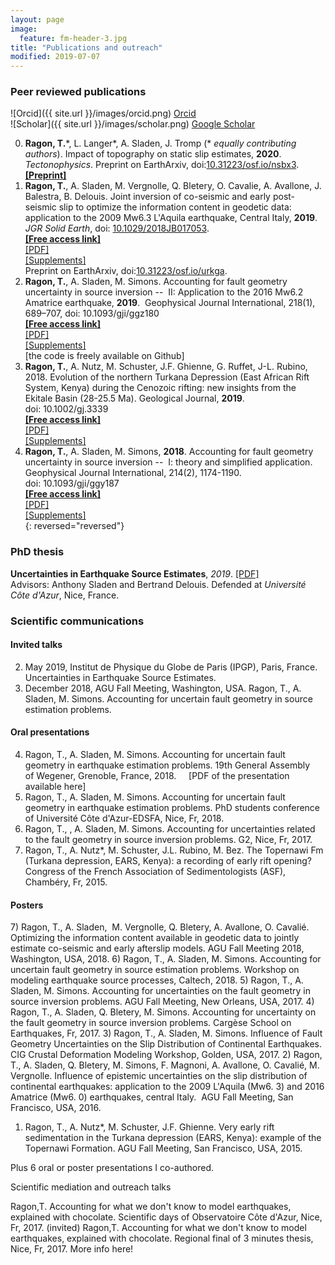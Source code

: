 ```yaml
---
layout: page
image:
  feature: fm-header-3.jpg
title: "Publications and outreach"
modified: 2019-07-07
---
```


### Peer reviewed publications

![Orcid]({{ site.url }}/images/orcid.png) [Orcid](http://orcid.org/0000-0002-1276-1910)   
![Scholar]({{ site.url }}/images/scholar.png) [Google Scholar](https://scholar.google.ca/citations?user=v_X3_GoAAAAJ&hl=en)  


0. **Ragon, T.**\*, L. Langer*, A. Sladen, J. Tromp (* *equally contributing authors*). Impact of topography on static slip estimates, **2020**. *Tectonophysics*.
Preprint on EarthArxiv, doi:[10.31223/osf.io/nsbx3](https://doi.org/10.31223/osf.io/nsbx3).  
[**[Preprint]**](https://eartharxiv.org/nsbx3/)
0. **Ragon, T.**, A. Sladen, M. Vergnolle, Q. Bletery, O. Cavalie, A. Avallone, J. Balestra, B. Delouis. Joint inversion of co-seismic and early post-seismic slip to optimize the information content in geodetic data: application to the 2009 Mw6.3 L'Aquila earthquake, Central Italy, **2019**. *JGR Solid Earth*, doi: [10.1029/2018JB017053](https://doi.org/10.1029/2018JB017053).  
[**[Free access link]**](https://agupubs.onlinelibrary.wiley.com/doi/epdf/10.1029/2018JB017053)  
[[PDF]]()  
[[Supplements]]()  
Preprint on EarthArxiv, doi:[10.31223/osf.io/urkga](https://eartharxiv.org/urkga/).
0. **Ragon, T.**, A. Sladen, M. Simons. Accounting for fault geometry uncertainty in source inversion --  II: Application to the 2016 Mw6.2 Amatrice earthquake, **2019**.  Geophysical Journal International, 218(1), 689–707, doi: 10.1093/gji/ggz180  
[**[Free access link]**](https://agupubs.onlinelibrary.wiley.com/doi/epdf/10.1029/2018JB017053)  
[[PDF]]()  
[[Supplements]]()  
[the code is freely available on Github]
0. **Ragon, T.**, A. Nutz, M. Schuster, J.F. Ghienne, G. Ruffet, J-L. Rubino, 2018. Evolution of the northern Turkana Depression (East African Rift System, Kenya) during the Cenozoic rifting: new insights from the Ekitale Basin (28-25.5 Ma). Geological Journal, **2019**. doi: 10.1002/gj.3339  
[**[Free access link]**](https://agupubs.onlinelibrary.wiley.com/doi/epdf/10.1029/2018JB017053)  
[[PDF]]()  
[[Supplements]]()  
0. **Ragon, T.**, A. Sladen, M. Simons, **2018**. Accounting for fault geometry uncertainty in source inversion --  I: theory and simplified application. Geophysical Journal International, 214(2), 1174-1190. doi: 10.1093/gji/ggy187  
[**[Free access link]**](https://agupubs.onlinelibrary.wiley.com/doi/epdf/10.1029/2018JB017053)  
[[PDF]]()  
[[Supplements]]()  
{: reversed="reversed"}


### PhD thesis

**Uncertainties in Earthquake Source Estimates**, *2019*. [[PDF]]()  
Advisors: Anthony Sladen and Bertrand Delouis. Defended at *Université Côte d'Azur*, Nice, France.

### Scientific communications
#### Invited talks

2) May 2019, Institut de Physique du Globe de Paris (IPGP), Paris, France. Uncertainties in Earthquake Source Estimates.
1) December 2018, AGU Fall Meeting, Washington, USA. Ragon, T., A. Sladen, M. Simons. Accounting for uncertain fault geometry in source estimation problems.  

#### Oral presentations

4) Ragon, T., A. Sladen, M. Simons. Accounting for uncertain fault geometry in earthquake estimation problems. 19th General Assembly of Wegener, Grenoble, France, 2018.     [PDF of the presentation available here]
3) Ragon, T., A. Sladen, M. Simons. Accounting for uncertain fault geometry in earthquake estimation problems. PhD students conference of Université Côte d'Azur-EDSFA, Nice, Fr, 2018.
2) Ragon, T., , A. Sladen, M. Simons. Accounting for uncertainties related to the fault geometry in source inversion problems. G2, Nice, Fr, 2017.
1) Ragon, T., A. Nutz*, M. Schuster, J.L. Rubino, M. Bez. The Topernawi Fm (Turkana depression, EARS, Kenya): a recording of early rift opening? Congress of the French Association of Sedimentologists (ASF), Chambéry, Fr, 2015.

#### Posters

7) Ragon, T., A. Sladen,  M. Vergnolle, Q. Bletery, A. Avallone, O. Cavalié. Optimizing the information content available in geodetic data to jointly estimate co-seismic and early afterslip models. AGU Fall Meeting 2018, Washington, USA, 2018.
6) Ragon, T., A. Sladen, M. Simons. Accounting for uncertain fault geometry in source estimation problems. Workshop on modeling earthquake source processes, Caltech, 2018.
5) Ragon, T., A. Sladen, M. Simons. Accounting for uncertainties on the fault geometry in source inversion problems. AGU Fall Meeting, New Orleans, USA, 2017.
4) Ragon, T., A. Sladen, Q. Bletery, M. Simons. Accounting for uncertainty on the fault geometry in source inversion problems. Cargèse School on Earthquakes, Fr, 2017.
3) Ragon, T., A. Sladen, M. Simons. Influence of Fault Geometry Uncertainties on the Slip Distribution of Continental Earthquakes. CIG Crustal Deformation Modeling Workshop, Golden, USA, 2017.
2) Ragon, T., A. Sladen, Q. Bletery, M. Simons, F. Magnoni, A. Avallone, O. Cavalié, M. Vergnolle. Influence of epistemic uncertainties on the slip distribution of continental earthquakes: application to the 2009 L'Aquila (Mw6. 3) and 2016 Amatrice (Mw6. 0) earthquakes, central Italy.  AGU Fall Meeting, San Francisco, USA, 2016.
1) Ragon, T., A. Nutz*, M. Schuster, J.F. Ghienne. Very early rift sedimentation in the Turkana depression (EARS, Kenya): example of the Topernawi Formation. AGU Fall Meeting, San Francisco, USA, 2015.

Plus 6 oral or poster presentations I co-authored.

Scientific mediation and outreach talks

Ragon,T. Accounting for what we don't know to model earthquakes, explained with chocolate. Scientific days of Observatoire Côte d'Azur, Nice, Fr, 2017. (invited)
Ragon,T. Accounting for what we don't know to model earthquakes, explained with chocolate. Regional final of 3 minutes thesis, Nice, Fr, 2017. More info here!